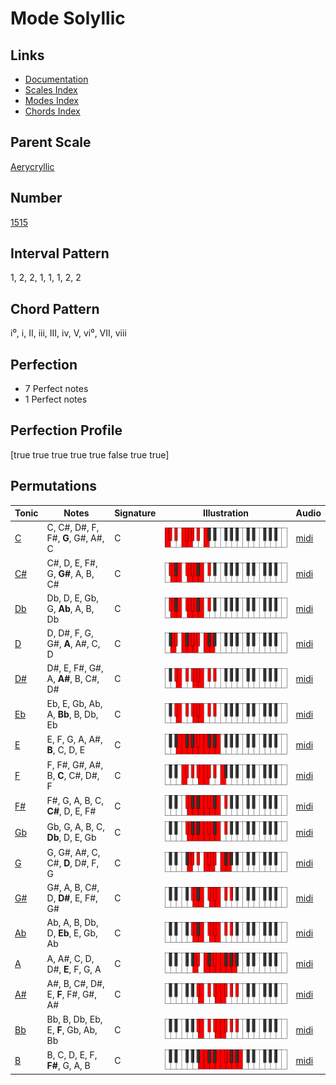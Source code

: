 # Mode Solyllic

## Links

- [Documentation](index.md)
- [Scales Index](Scales.md)
- [Modes Index](Modes.md)
- [Chords Index](Chords.md)

## Parent Scale

[Aerycryllic](ScaleAerycryllic.md)

## Number

[1515](https://ianring.com/musictheory/scales/1515)

## Interval Pattern

1, 2, 2, 1, 1, 1, 2, 2

## Chord Pattern

i⁰, i, II, iii, III, iv, V, vi⁰, VII, viii

## Perfection

- 7 Perfect notes
- 1 Perfect notes

## Perfection Profile

[true true true true true false true true]

## Permutations

| Tonic | Notes | Signature | Illustration | Audio |
|-------|-------|-----------|--------------|-------|
| [C](ModeCNaturalSolyllic.md) | C, C#, D#, F, F#, **G**, G#, A#, C | C | ![CNaturalSolyllic](ModeCNaturalSolyllic.png) | [midi](https://github.com/edipermadi/music/blob/main/docs/ModeCNaturalSolyllic.mid?raw=true) |
| [C#](ModeCSharpSolyllic.md) | C#, D, E, F#, G, **G#**, A, B, C# | C | ![CSharpSolyllic](ModeCSharpSolyllic.png) | [midi](https://github.com/edipermadi/music/blob/main/docs/ModeCSharpSolyllic.mid?raw=true) |
| [Db](ModeDFlatSolyllic.md) | Db, D, E, Gb, G, **Ab**, A, B, Db | C | ![DFlatSolyllic](ModeDFlatSolyllic.png) | [midi](https://github.com/edipermadi/music/blob/main/docs/ModeDFlatSolyllic.mid?raw=true) |
| [D](ModeDNaturalSolyllic.md) | D, D#, F, G, G#, **A**, A#, C, D | C | ![DNaturalSolyllic](ModeDNaturalSolyllic.png) | [midi](https://github.com/edipermadi/music/blob/main/docs/ModeDNaturalSolyllic.mid?raw=true) |
| [D#](ModeDSharpSolyllic.md) | D#, E, F#, G#, A, **A#**, B, C#, D# | C | ![DSharpSolyllic](ModeDSharpSolyllic.png) | [midi](https://github.com/edipermadi/music/blob/main/docs/ModeDSharpSolyllic.mid?raw=true) |
| [Eb](ModeEFlatSolyllic.md) | Eb, E, Gb, Ab, A, **Bb**, B, Db, Eb | C | ![EFlatSolyllic](ModeEFlatSolyllic.png) | [midi](https://github.com/edipermadi/music/blob/main/docs/ModeEFlatSolyllic.mid?raw=true) |
| [E](ModeENaturalSolyllic.md) | E, F, G, A, A#, **B**, C, D, E | C | ![ENaturalSolyllic](ModeENaturalSolyllic.png) | [midi](https://github.com/edipermadi/music/blob/main/docs/ModeENaturalSolyllic.mid?raw=true) |
| [F](ModeFNaturalSolyllic.md) | F, F#, G#, A#, B, **C**, C#, D#, F | C | ![FNaturalSolyllic](ModeFNaturalSolyllic.png) | [midi](https://github.com/edipermadi/music/blob/main/docs/ModeFNaturalSolyllic.mid?raw=true) |
| [F#](ModeFSharpSolyllic.md) | F#, G, A, B, C, **C#**, D, E, F# | C | ![FSharpSolyllic](ModeFSharpSolyllic.png) | [midi](https://github.com/edipermadi/music/blob/main/docs/ModeFSharpSolyllic.mid?raw=true) |
| [Gb](ModeGFlatSolyllic.md) | Gb, G, A, B, C, **Db**, D, E, Gb | C | ![GFlatSolyllic](ModeGFlatSolyllic.png) | [midi](https://github.com/edipermadi/music/blob/main/docs/ModeGFlatSolyllic.mid?raw=true) |
| [G](ModeGNaturalSolyllic.md) | G, G#, A#, C, C#, **D**, D#, F, G | C | ![GNaturalSolyllic](ModeGNaturalSolyllic.png) | [midi](https://github.com/edipermadi/music/blob/main/docs/ModeGNaturalSolyllic.mid?raw=true) |
| [G#](ModeGSharpSolyllic.md) | G#, A, B, C#, D, **D#**, E, F#, G# | C | ![GSharpSolyllic](ModeGSharpSolyllic.png) | [midi](https://github.com/edipermadi/music/blob/main/docs/ModeGSharpSolyllic.mid?raw=true) |
| [Ab](ModeAFlatSolyllic.md) | Ab, A, B, Db, D, **Eb**, E, Gb, Ab | C | ![AFlatSolyllic](ModeAFlatSolyllic.png) | [midi](https://github.com/edipermadi/music/blob/main/docs/ModeAFlatSolyllic.mid?raw=true) |
| [A](ModeANaturalSolyllic.md) | A, A#, C, D, D#, **E**, F, G, A | C | ![ANaturalSolyllic](ModeANaturalSolyllic.png) | [midi](https://github.com/edipermadi/music/blob/main/docs/ModeANaturalSolyllic.mid?raw=true) |
| [A#](ModeASharpSolyllic.md) | A#, B, C#, D#, E, **F**, F#, G#, A# | C | ![ASharpSolyllic](ModeASharpSolyllic.png) | [midi](https://github.com/edipermadi/music/blob/main/docs/ModeASharpSolyllic.mid?raw=true) |
| [Bb](ModeBFlatSolyllic.md) | Bb, B, Db, Eb, E, **F**, Gb, Ab, Bb | C | ![BFlatSolyllic](ModeBFlatSolyllic.png) | [midi](https://github.com/edipermadi/music/blob/main/docs/ModeBFlatSolyllic.mid?raw=true) |
| [B](ModeBNaturalSolyllic.md) | B, C, D, E, F, **F#**, G, A, B | C | ![BNaturalSolyllic](ModeBNaturalSolyllic.png) | [midi](https://github.com/edipermadi/music/blob/main/docs/ModeBNaturalSolyllic.mid?raw=true) |
